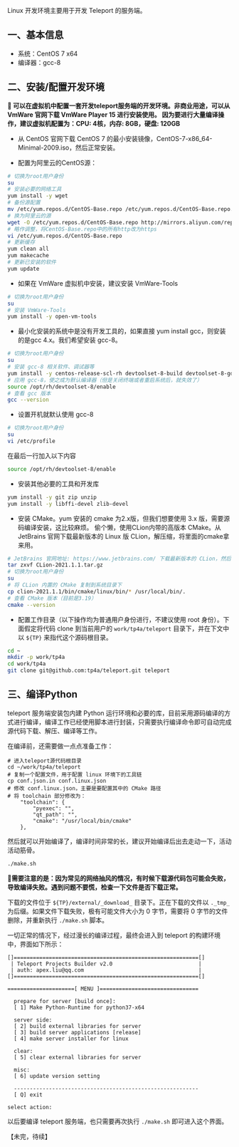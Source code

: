 Linux 开发环境主要用于开发 Teleport 的服务端。

## 一、基本信息

- 系统：CentOS 7 x64
- 编译器：gcc-8

## 二、安装/配置开发环境

**🔔 可以在虚拟机中配置一套开发teleport服务端的开发环境。非商业用途，可以从 VmWare 官网下载 VmWare Player 15 进行安装使用。
因为要进行大量编译操作，建议虚拟机配置为：CPU: 4核，内存: 8GB，硬盘: 120GB**

- 从 CentOS 官网下载 CentOS 7 的最小安装镜像，CentOS-7-x86_64-Minimal-2009.iso，然后正常安装。

- 配置为阿里云的CentOS源：
```bash
# 切换为root用户身份
su
# 安装必要的网络工具
yum install -y wget
# 备份源配置
mv /etc/yum.repos.d/CentOS-Base.repo /etc/yum.repos.d/CentOS-Base.repo.backup
# 换为阿里云的源
wget -O /etc/yum.repos.d/CentOS-Base.repo http://mirrors.aliyun.com/repo/Centos-7.repo
# 略作调整，将CentOS-Base.repo中的所有http改为https
vi /etc/yum.repos.d/CentOS-Base.repo
# 更新缓存
yum clean all
yum makecache
# 更新已安装的软件
yum update
```

- 如果在 VmWare 虚拟机中安装，建议安装 VmWare-Tools
```bash
# 切换为root用户身份
su
# 安装 VmWare-Tools
yum install -y open-vm-tools
```

- 最小化安装的系统中是没有开发工具的，如果直接  yum install gcc，则安装的是gcc 4.x。我们希望安装 gcc-8。
```bash
# 切换为root用户身份
su
# 安装 gcc-8 相关软件、调试器等
yum install -y centos-release-scl-rh devtoolset-8-build devtoolset-8-gdb devtoolset-8-gcc devtoolset-8-gcc-c++
# 应用 gcc-8，使之成为默认编译器（但是关闭终端或者重启系统后，就失效了）
source /opt/rh/devtoolset-8/enable
# 查看 gcc 版本
gcc --version
```

- 设置开机就默认使用 gcc-8
```bash
# 切换为root用户身份
su
vi /etc/profile
```

在最后一行加入以下内容
```bash
source /opt/rh/devtoolset-8/enable
```

- 安装其他必要的工具和开发库
```bash
yum install -y git zip unzip
yum install -y libffi-devel zlib-devel
```

- 安装 CMake。yum 安装的 cmake 为2.x版，但我们想要使用 3.x 版，需要源码编译安装，这比较麻烦。
偷个懒，使用CLion内带的高版本 CMake。从 JetBrains 官网下载最新版本的 Linux 版 CLion，解压缩，将里面的cmake拿来用。
```bash
# JetBrains 官网地址: https://www.jetbrains.com/ 下载最新版本的 CLion，然后：
tar zxvf CLion-2021.1.1.tar.gz
# 切换为root用户身份
su
# 将 CLion 内置的 CMake 复制到系统目录下
cp clion-2021.1.1/bin/cmake/linux/bin/* /usr/local/bin/.
# 查看 CMake 版本（目前是3.19）
cmake --version
```

- 配置工作目录（以下操作均为普通用户身份进行，不建议使用 root 身份）。下面假定将代码 clone 到当前用户的 `work/tp4a/teleport` 目录下，并在下文中以 `${TP}` 来指代这个源码根目录。

```bash
cd ~
mkdir -p work/tp4a
cd work/tp4a
git clone git@github.com:tp4a/teleport.git teleport
```


## 三、编译Python

teleport 服务端安装包内建 Python 运行环境和必要的库，目前采用源码编译的方式进行编译，编译工作已经使用脚本进行封装，只需要执行编译命令即可自动完成源代码下载、解压、编译等工作。

在编译前，还需要做一点点准备工作：
```
# 进入teleport源代码根目录
cd ~/work/tp4a/teleport
# 复制一个配置文件，用于配置 linux 环境下的工具链
cp conf.json.in conf.linux.json
# 修改 conf.linux.json，主要是要配置其中的 CMake 路径
# 将 toolchain 部分修改为：
    "toolchain": {
        "pyexec": "",
        "qt_path": "",
        "cmake": "/usr/local/bin/cmake"
    },
```

然后就可以开始编译了，编译时间非常的长，建议开始编译后出去走动一下，活动活动筋骨。
```bash
./make.sh
```

**🔔需要注意的是：因为常见的网络抽风的情况，有时候下载源代码包可能会失败，导致编译失败。遇到问题不要慌，检查一下文件是否下载正常。**

下载的文件位于 `${TP}/external/_download_` 目录下。正在下载的文件以 `._tmp_` 为后缀。如果文件下载失败，极有可能文件大小为 0  字节，需要将 0 字节的文件删除，并重新执行 `./make.sh` 脚本。

一切正常的情况下，经过漫长的编译过程，最终会进入到 teleport 的构建环境中，界面如下所示：
```plain
[]==========================================================[]
 | Teleport Projects Builder v2.0                           |
 | auth: apex.liu@qq.com                                    |
[]==========================================================[]

=====================[ MENU ]===============================

  prepare for server [build once]:
  [ 1] Make Python-Runtime for python37-x64

  server side:
  [ 2] build external libraries for server
  [ 3] build server applications [release]
  [ 4] make server installer for linux

  clear:
  [ 5] clear external libraries for server

  misc:
  [ 6] update version setting

  ----------------------------------------------------------
  [ Q] exit

select action: 
```

以后要编译 teleport 服务端，也只需要再次执行 `./make.sh` 即可进入这个界面。

【未完，待续】
